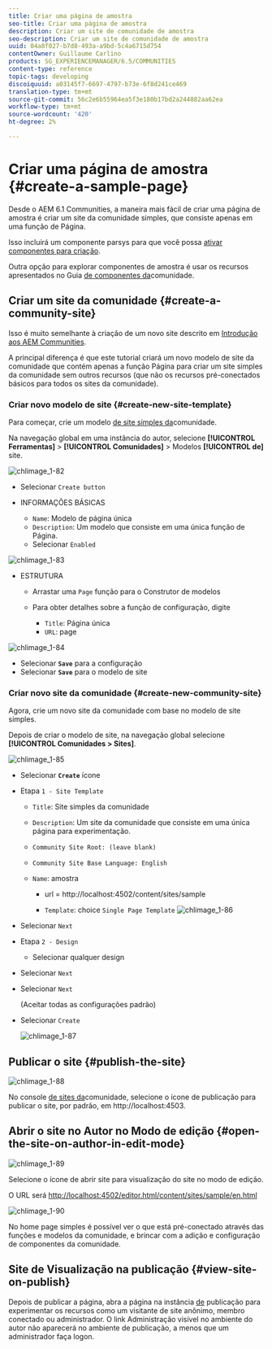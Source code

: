 ```yaml
---
title: Criar uma página de amostra
seo-title: Criar uma página de amostra
description: Criar um site de comunidade de amostra
seo-description: Criar um site de comunidade de amostra
uuid: 04a8f027-b7d8-493a-a9bd-5c4a6715d754
contentOwner: Guillaume Carlino
products: SG_EXPERIENCEMANAGER/6.5/COMMUNITIES
content-type: reference
topic-tags: developing
discoiquuid: a03145f7-6697-4797-b73e-6f8d241ce469
translation-type: tm+mt
source-git-commit: 56c2e6b55964ea5f3e180b17bd2a244882aa62ea
workflow-type: tm+mt
source-wordcount: '420'
ht-degree: 2%

---
```



# Criar uma página de amostra {#create-a-sample-page}

Desde o AEM 6.1 Communities, a maneira mais fácil de criar uma página de amostra é criar um site da comunidade simples, que consiste apenas em uma função de Página.

Isso incluirá um componente parsys para que você possa [ativar componentes para criação](basics.md#accessing-communities-components).

Outra opção para explorar componentes de amostra é usar os recursos apresentados no Guia [de componentes da](components-guide.md)comunidade.

## Criar um site da comunidade {#create-a-community-site}

Isso é muito semelhante à criação de um novo site descrito em [Introdução aos AEM Communities](getting-started.md).

A principal diferença é que este tutorial criará um novo modelo de site da comunidade que contém apenas a função [](functions.md#page-function) Página para criar um site simples da comunidade sem outros recursos (que não os recursos pré-conectados básicos para todos os sites da comunidade).

### Criar novo modelo de site {#create-new-site-template}

Para começar, crie um modelo [de site simples da](sites.md)comunidade.

Na navegação global em uma instância do autor, selecione **[!UICONTROL Ferramentas]** > **[!UICONTROL Comunidades]** > Modelos **[!UICONTROL de]** site.

![chlimage_1-82](assets/chlimage_1-82.png)

* Selecionar `Create button`
* INFORMAÇÕES BÁSICAS

   * `Name`: Modelo de página única
   * `Description`: Um modelo que consiste em uma única função de Página.
   * Selecionar `Enabled`

![chlimage_1-83](assets/chlimage_1-83.png)

* ESTRUTURA

   * Arrastar uma `Page` função para o Construtor de modelos
   * Para obter detalhes sobre a função de configuração, digite

      * `Title`: Página única
      * `URL`: page

![chlimage_1-84](assets/chlimage_1-84.png)

* Selecionar **`Save`** para a configuração
* Selecionar **`Save`** para o modelo de site

### Criar novo site da comunidade {#create-new-community-site}

Agora, crie um novo site da comunidade com base no modelo de site simples.

Depois de criar o modelo de site, na navegação global selecione **[!UICONTROL Comunidades > Sites]**.

![chlimage_1-85](assets/chlimage_1-85.png)

* Selecionar **`Create`** ícone

* Etapa `1 - Site Template`

   * `Title`: Site simples da comunidade
   * `Description`: Um site da comunidade que consiste em uma única página para experimentação.
   * `Community Site Root: (leave blank)`
   * `Community Site Base Language: English`
   * `Name`: amostra

      * url = http://localhost:4502/content/sites/sample

      * `Template`: choice `Single Page Template`
      ![chlimage_1-86](assets/chlimage_1-86.png)


* Selecionar `Next`
* Etapa `2 - Design`

   * Selecionar qualquer design

* Selecionar `Next`
* Selecionar `Next`

   (Aceitar todas as configurações padrão)

* Selecionar `Create`

   ![chlimage_1-87](assets/chlimage_1-87.png)

## Publicar o site {#publish-the-site}

![chlimage_1-88](assets/chlimage_1-88.png)

No console [de sites da](sites-console.md)comunidade, selecione o ícone de publicação para publicar o site, por padrão, em http://localhost:4503.

## Abrir o site no Autor no Modo de edição {#open-the-site-on-author-in-edit-mode}

![chlimage_1-89](assets/chlimage_1-89.png)

Selecione o ícone de abrir site para visualização do site no modo de edição.

O URL será [http://localhost:4502/editor.html/content/sites/sample/en.html](http://localhost:4502/editor.html/content/sites/sample/en.html)

![chlimage_1-90](assets/chlimage_1-90.png)

No home page simples é possível ver o que está pré-conectado através das funções e modelos da comunidade, e brincar com a adição e configuração de componentes da comunidade.

## Site de Visualização na publicação {#view-site-on-publish}

Depois de publicar a página, abra a página na instância [de](http://localhost:4503/content/sites/sample/en.html) publicação para experimentar os recursos como um visitante de site anônimo, membro conectado ou administrador. O link Administração visível no ambiente do autor não aparecerá no ambiente de publicação, a menos que um administrador faça logon.
